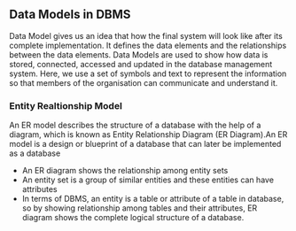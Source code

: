 ## Data Models in DBMS
Data Model gives us an idea that how the final system will look like after its complete implementation. It defines the data elements and the relationships between the data elements. Data Models are used to show how data is stored, connected, accessed and updated in the database management system. Here, we use a set of symbols and text to represent the information so that members of the organisation can communicate and understand it.

### Entity Realtionship Model
An ER model describes the structure of a database with the help of a diagram, which is known as Entity Relationship Diagram (ER Diagram).An ER model is a design or blueprint of a database that can later be implemented as a database
- An ER diagram shows the relationship among entity sets
- An entity set is a group of similar entities and these entities can have attributes
- In terms of DBMS, an entity is a table or attribute of a table in database, so by showing relationship among tables and their attributes, ER diagram shows the complete logical structure of a database.
